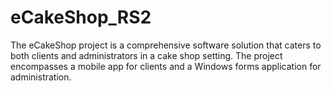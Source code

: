 # eCakeShop_RS2
The eCakeShop project is a comprehensive software solution that caters to both clients and administrators in a cake shop setting. The project encompasses a mobile app for clients and a Windows forms application for administration.
